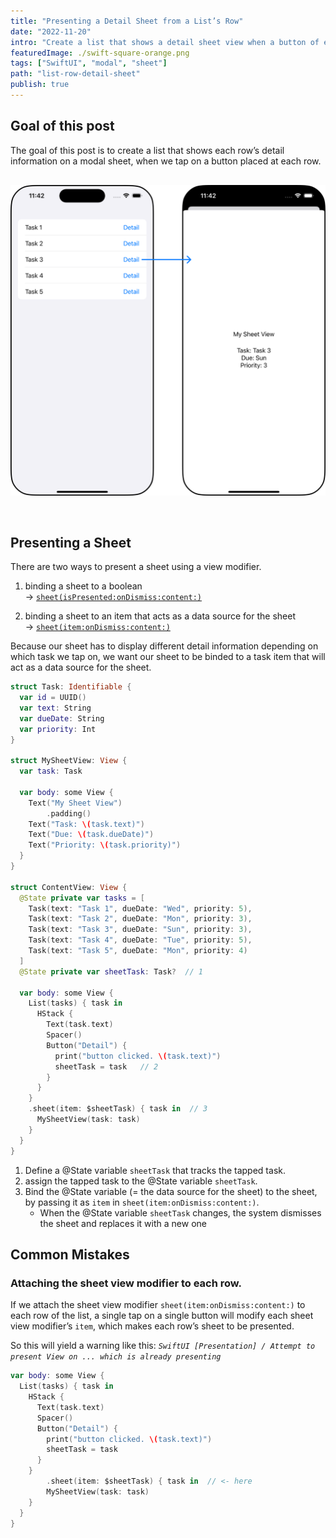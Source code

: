 ```yaml
---
title: "Presenting a Detail Sheet from a List’s Row"
date: "2022-11-20"
intro: "Create a list that shows a detail sheet view when a button of each row is tapped, and avoid a common mistake when attaching a sheet view modifier to a list. "
featuredImage: ./swift-square-orange.png
tags: ["SwiftUI", "modal", "sheet"]
path: "list-row-detail-sheet"
publish: true
---
```


## Goal of this post

The goal of this post is to create a list that shows each row’s detail information on a modal sheet, when we tap on a button placed at each row. 

<div class="articleImage" style="max-width: 100%; width:600px; margin: 30px auto; padding-bottom: 30px;">
    <img src="./goal.png">
</div>

## Presenting a Sheet

There are two ways to present a sheet using a view modifier. 

1) binding a sheet to a boolean  
-> [`sheet(isPresented:onDismiss:content:)`](https://developer.apple.com/documentation/swiftui/view/sheet(ispresented:ondismiss:content:))

2) binding a sheet to an item that acts as a data source for the sheet  
-> [`sheet(item:onDismiss:content:)`](https://developer.apple.com/documentation/swiftui/view/sheet(item:ondismiss:content:))

Because our sheet has to display different detail information depending on which task we tap on, we want our sheet to be binded to a task item that will act as a data source for the sheet.

```swift
struct Task: Identifiable {
  var id = UUID()
  var text: String
  var dueDate: String
  var priority: Int
}

struct MySheetView: View {
  var task: Task
  
  var body: some View {
    Text("My Sheet View")
		.padding()
    Text("Task: \(task.text)")
    Text("Due: \(task.dueDate)")
    Text("Priority: \(task.priority)")
  }
}

struct ContentView: View {
  @State private var tasks = [
    Task(text: "Task 1", dueDate: "Wed", priority: 5),
    Task(text: "Task 2", dueDate: "Mon", priority: 3),
    Task(text: "Task 3", dueDate: "Sun", priority: 3),
    Task(text: "Task 4", dueDate: "Tue", priority: 5),
    Task(text: "Task 5", dueDate: "Mon", priority: 4)
  ]
  @State private var sheetTask: Task?  // 1
  
  var body: some View {
    List(tasks) { task in
      HStack {
        Text(task.text)
        Spacer()
        Button("Detail") {
          print("button clicked. \(task.text)")
          sheetTask = task   // 2
        }
      }
    }
    .sheet(item: $sheetTask) { task in  // 3
      MySheetView(task: task)
    }
  }
}
```

1. Define a @State variable `sheetTask` that tracks the tapped task. 
2. assign the tapped task to the @State variable `sheetTask`.
3. Bind the @State variable (= the data source for the sheet) to the sheet, by passing it as `item` in  `sheet(item:onDismiss:content:)`.  
    * When the @State variable `sheetTask` changes, the system dismisses the sheet and replaces it with a new one

## Common Mistakes

### Attaching the sheet view modifier to each row.

If we attach the sheet view modifier `sheet(item:onDismiss:content:)` to each row of the list, a single tap on a single button will modify each sheet view modifier’s `item`, which makes each row’s sheet to be presented.

So this will yield a warning like this: *`SwiftUI [Presentation] / Attempt to present View on ... which is already presenting`*

```swift
var body: some View {
  List(tasks) { task in
    HStack {
      Text(task.text)
      Spacer()
      Button("Detail") {
        print("button clicked. \(task.text)")
        sheetTask = task  
      }
    }
		.sheet(item: $sheetTask) { task in  // <- here
	    MySheetView(task: task)
    }
  }
}
```